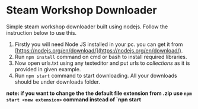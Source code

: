 # Steam Workshop Downloader
Simple steam workshop downloader built using nodejs. Follow the instruction below to use this.

1. Firstly you will need Node JS installed in your pc. you can get it from [https://nodejs.org/en/download/](https://nodejs.org/en/download/).
2. Run `npm install` command on cmd or bash to install required libraries.
3. Now open urls.txt using any texteditor and put urls to *collections* as it is provided in given example.
4. Run `npm start` command to start downloading. All your downloads should be under downloads folder.

**note: if you want to change the the default file extension from .zip use `npm start <new extension>` command instead of `npn start**
